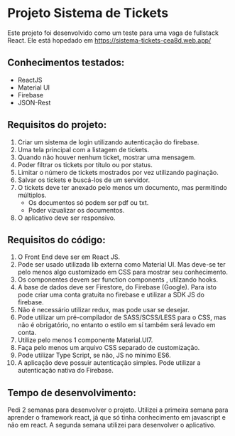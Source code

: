 # Projeto Sistema de Tickets

Este projeto foi desenvolvido como um teste para uma vaga de fullstack React.
Ele está hopedado em https://sistema-tickets-cea8d.web.app/

## Conhecimentos testados:
* ReactJS
* Material UI
* Firebase
* JSON-Rest

## Requisitos do projeto:
1. Criar um sistema de login utilizando autenticação do firebase.
2. Uma tela principal com a listagem de tickets.
3. Quando não houver nenhum ticket, mostrar uma mensagem.
4. Poder filtrar os tickets por título ou por status.
5. Limitar o número de tickets mostrados por vez utilizando paginação.
6. Salvar os tickets e buscá-los de um servidor.
7. O tickets deve ter anexado pelo menos um documento, mas permitindo múltiplos.
   * Os documentos só podem ser pdf ou txt.
   * Poder vizualizar os documentos.
8. O aplicativo deve ser responsivo.

## Requisitos do código:
1. O Front End deve ser em React JS.
2. Pode ser usado utilizada lib externa como Material UI. Mas deve-se ter pelo menos algo customizado em CSS para mostrar seu
conhecimento.
3. Os componentes devem ser function components , utilzando hooks.
4. A base de dados deve ser Firestore, do Firebase (Google). Para isto pode criar uma conta gratuita no firebase e utilizar a SDK JS do
firebase.
5. Não é necessário utilizar redux, mas pode usar se desejar.
6. Pode utilizar um pré-compilador de SASS/SCSS/LESS para o CSS, mas não é obrigatório, no entanto o estilo em sí também será
levado em conta.
7. Utilize pelo menos 1 componente Material.UI7.
8. Faça pelo menos um arquivo CSS separado de customização.
9. Pode utilizar Type Script, se não, JS no mínimo ES6.
10. A aplicação deve possuir autenticação simples. Pode utilizar a autenticação nativa do Firebase.

## Tempo de desenvolvimento:
Pedi 2 semanas para desenvolver o projeto. Utilizei a primeira semana para aprender o framework react, já que só tinha conhecimento em javascript e não em react. A segunda semana utilizei para desenvolver o aplicativo.
